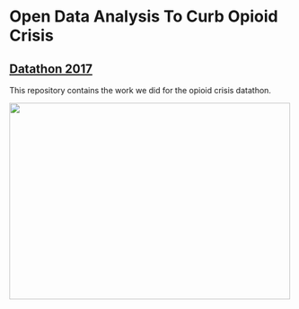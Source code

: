 # Open Data Analysis To Curb Opioid Crisis
## [Datathon 2017](http://data.virginia.gov/datathon-2017)

This repository contains the work we did for the opioid crisis datathon.

<img src="https://github.com/saurabh-rao/va-datathon-2017/blob/master/pictureWithGOvernorTerryMcAuliffe.jpg" width="500px" height="350px"/>
